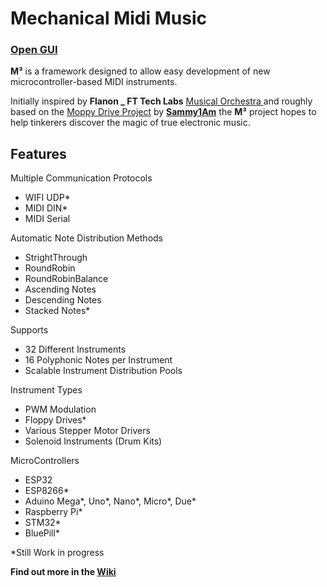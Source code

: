 # Mechanical Midi Music
### [Open GUI](https://djthefirst.github.io/Mechanical-Midi-Music/)


**M³** is a framework designed to allow easy development of new microcontroller-based MIDI instruments. 

Initially inspired by **Flanon _ FT Tech Labs** [Musical Orchestra ](https://youtu.be/2UesaCcfI_8?t=24) and roughly based on the [Moppy Drive Project](https://github.com/Sammy1Am/Moppy2) by **[Sammy1Am](https://github.com/Sammy1Am)** the **M³** project hopes to help tinkerers discover the magic of true electronic music.

## Features
  Multiple Communication Protocols
  - WIFI UDP*
  - MIDI DIN*
  - MIDI Serial
  
  Automatic Note Distribution Methods
  - StrightThrough
  - RoundRobin
  - RoundRobinBalance
  - Ascending Notes
  - Descending Notes
  - Stacked Notes*
  
  Supports
  - 32 Different Instruments
  - 16 Polyphonic Notes per Instrument
  - Scalable Instrument Distribution Pools
  
  Instrument Types
  - PWM Modulation
  - Floppy Drives*
  - Various Stepper Motor Drivers
  - Solenoid Instruments (Drum Kits)
  
  MicroControllers
  - ESP32
  - ESP8266*
  - Aduino Mega*, Uno*, Nano*, Micro*, Due*
  - Raspberry Pi*
  - STM32*
  - BluePill*
  
  *Still Work in progress

**Find out more in the [Wiki](https://github.com/DJthefirst/Mechanical-Midi-Music/wiki)**

